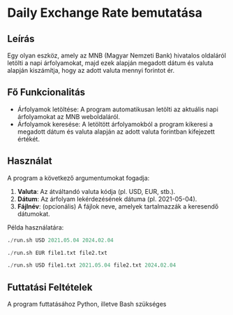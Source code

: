 # Daily Exchange Rate bemutatása

## Leírás

Egy olyan eszköz, amely az MNB (Magyar Nemzeti Bank) hivatalos oldaláról letölti a napi árfolyamokat, majd ezek alapján megadott dátum és valuta alapján kiszámítja, hogy az adott valuta mennyi forintot ér.

## Fő Funkcionalitás

- Árfolyamok letöltése: A program automatikusan letölti az aktuális napi árfolyamokat az MNB weboldaláról.
- Árfolyamok keresése: A letöltött árfolyamokból a program kikeresi a megadott dátum és valuta alapján az adott valuta forintban kifejezett értékét.

## Használat

A program a következő argumentumokat fogadja:

1. **Valuta**: Az átváltandó valuta kódja (pl. USD, EUR, stb.).
2. **Dátum**: Az árfolyam lekérdezésének dátuma (pl. 2021-05-04).
3. **Fájlnév**: (opcionális) A fájlok neve, amelyek tartalmazzák a keresendő dátumokat.

Példa használatára:

```sql
./run.sh USD 2021.05.04 2024.02.04
```

```sql
./run.sh EUR file1.txt file2.txt
```

```sql
./run.sh USD file1.txt 2021.05.04 file2.txt 2024.02.04
```

## Futtatási Feltételek

A program futtatásához Python, illetve Bash szükséges



